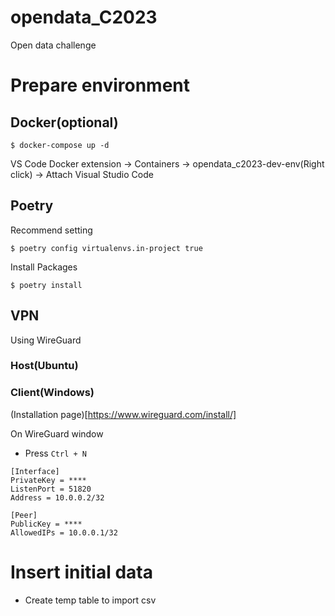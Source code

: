 # opendata_C2023

Open data challenge

# Prepare environment

## Docker(optional)

```
$ docker-compose up -d
```

VS Code Docker extension -> Containers -> opendata_c2023-dev-env(Right click) -> Attach Visual Studio Code

## Poetry

Recommend setting

```
$ poetry config virtualenvs.in-project true
```

Install Packages

```
$ poetry install
```

## VPN

Using WireGuard

### Host(Ubuntu)

### Client(Windows)

(Installation page)[https://www.wireguard.com/install/]

On WireGuard window

- Press `Ctrl + N`

```
[Interface]
PrivateKey = ****
ListenPort = 51820
Address = 10.0.0.2/32

[Peer]
PublicKey = ****
AllowedIPs = 10.0.0.1/32
```

# Insert initial data

- Create temp table to import csv
